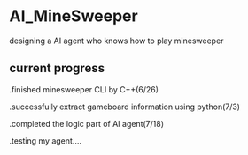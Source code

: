 # AI_MineSweeper
designing a AI agent who knows how to play minesweeper

current progress
-
.finished minesweeper CLI by C++(6/26)

.successfully extract gameboard information using python(7/3)

.completed the logic part of AI agent(7/18)

.testing my agent....

